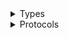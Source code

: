 <details>
<summary>Types</summary>

  - [AmpClient](/aws-sdk-swift/reference/0.x/AWSAmp/AmpClient)
  - [AmpClient.AmpClientConfiguration](/aws-sdk-swift/reference/0.x/AWSAmp/AmpClient.AmpClientConfiguration)
  - [AmpClientLogHandlerFactory](/aws-sdk-swift/reference/0.x/AWSAmp/AmpClientLogHandlerFactory)
  - [AmpClientTypes](/aws-sdk-swift/reference/0.x/AWSAmp/AmpClientTypes)

</details>

<details>
<summary>Protocols</summary>

  - [AmpClientProtocol](/aws-sdk-swift/reference/0.x/AWSAmp/AmpClientProtocol)

</details>
